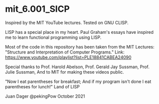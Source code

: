 # mit_6.001_SICP
Inspired by the MIT YouTube lectures. Tested on GNU CLISP.

LISP has a special place in my heart.
Paul Graham's essays have inspired me
to learn functional programming using LISP.

Most of the code in this repository
has been taken from the MIT Lectures:
"Structure and Interpretation of Computer Programs."
Link: https://www.youtube.com/playlist?list=PLE18841CABEA24090

Special thanks to Prof. Harold Abelson,
Prof. Gerald Jay Sussman,
Prof. Julie Sussman,
And to MIT for making these videos public.

"Now I eat parentheses for breakfast;
And if my program isn't done
I eat parentheses for lunch!"
Land of LISP

Juan Dager
@pekingPow
October 2021

